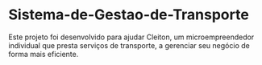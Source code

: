 # Sistema-de-Gestao-de-Transporte
Este projeto foi desenvolvido para ajudar Cleiton, um microempreendedor individual que presta serviços de transporte, a gerenciar seu negócio de forma mais eficiente.
